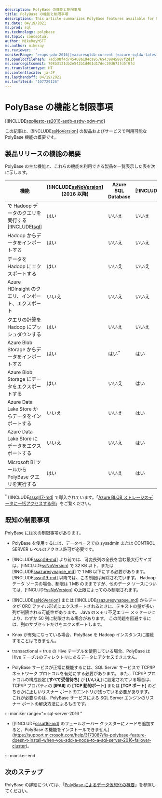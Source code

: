```yaml
---
description: PolyBase の機能と制限事項
title: PolyBase の機能と制限事項
descriptions: This article summarizes PolyBase features available for SQL Server products and services. It lists T-SQL operators supported for pushdown and known limitations.
ms.date: 04/19/2021
ms.prod: sql
ms.technology: polybase
ms.topic: conceptual
author: MikeRayMSFT
ms.author: mikeray
ms.reviewer: ''
monikerRange: '>=aps-pdw-2016||=azuresqldb-current||=azure-sqldw-latest||>=sql-server-2016||>=sql-server-linux-2017||=azuresqldb-mi-current'
ms.openlocfilehash: 7ad508f4d745468a194ca95769439845887f2d1f
ms.sourcegitcommit: 708b3131db2e542b1d461d17dec30d673fd5f0fd
ms.translationtype: HT
ms.contentlocale: ja-JP
ms.lasthandoff: 04/19/2021
ms.locfileid: "107729126"
---
```

# <a name="polybase-features-and-limitations"></a>PolyBase の機能と制限事項

[!INCLUDE[appliesto-ss2016-asdb-asdw-pdw-md](../../includes/tsql-appliesto-ss2016-all-md.md)]

この記事は、[!INCLUDE[ssNoVersion](../../includes/ssnoversion-md.md)] の製品およびサービスで利用可能な PolyBase 機能の概要です。  
  
## <a name="feature-summary-for-product-releases"></a>製品リリースの機能の概要

PolyBase の主な機能と、これらの機能を利用できる製品を一覧表示した表を次に示します。  

|**機能** |**[!INCLUDE[ssNoVersion](../../includes/ssnoversion-md.md)]** (2016 以降) |**Azure SQL Database** |**[!INCLUDE[ssazuresynapse_md](../../includes/ssazuresynapse_md.md)]** |**Parallel Data Warehouse** |
|---------|---------|---------|---------|---------|
|で Hadoop データのクエリを実行する [!INCLUDE[tsql](../../includes/tsql-md.md)]|はい|いいえ|いいえ|はい|
|Hadoop からデータをインポートする|はい|いいえ|いいえ|はい|
|データを Hadoop にエクスポートする  |はい|いいえ|いいえ| はい|
|Azure HDInsight のクエリ、インポート、エクスポート |いいえ|いいえ|いいえ|いいえ
|クエリの計算を Hadoop にプッシュダウンする|はい|いいえ|いいえ|はい|  
|Azure Blob Storage からデータをインポートする|はい|はい<sup>*</sup>|はい|はい|
|Azure Blob Storage にデータをエクスポートする|はい|いいえ|はい|はい|  
|Azure Data Lake Store からデータをインポートする|いいえ|いいえ|はい|いいえ|
|Azure Data Lake Store にデータをエクスポートする|いいえ|いいえ|はい|いいえ|
|Microsoft BI ツールから PolyBase クエリを実行する|はい|いいえ|はい|Yes|

<sup>*</sup> [!INCLUDE[sssql17-md](../../includes/sssql17-md.md)] で導入されています。「[Azure BLOB ストレージのデータに一括アクセスする例](../import-export/examples-of-bulk-access-to-data-in-azure-blob-storage.md)」をご覧ください。



## <a name="known-limitations"></a>既知の制限事項

PolyBase には次の制限事項があります。

- PolyBase を使用するには、データベースでの sysadmin または CONTROL SERVER レベルのアクセス許可が必要です。

- [!INCLUDE[sssql19-md](../../includes/sssql19-md.md)] より前では、可変長列の全長を含む最大行サイズは、[!INCLUDE[ssNoVersion](../../includes/ssnoversion-md.md)] で 32 KB 以下、または [!INCLUDE[ssazuresynapse_md](../../includes/ssazuresynapse_md.md)] で 1 MB 以下にする必要があります。 [!INCLUDE[sssql19-md](../../includes/sssql19-md.md)] 以降では、この制限は解除されています。 Hadoop データ ソースの場合、制限は 1 MB のままですが、他のデータ ソースについては、[!INCLUDE[ssNoVersion](../../includes/ssnoversion-md.md)] の上限によってのみ制限されます。

- [!INCLUDE[ssNoVersion](../../includes/ssnoversion-md.md)] または [!INCLUDE[ssazuresynapse_md](../../includes/ssazuresynapse_md.md)] からデータが ORC ファイル形式にエクスポートされるときに、テキストの量が多い列が制限される可能性があります。 Java のメモリ不足エラー メッセージにより、わずか 50 列に制限される場合があります。 この問題を回避するには、列のサブセットだけをエクスポートします。

- Knox が有効になっている場合、PolyBase を Hadoop インスタンスに接続することはできません。

- transactional = true の Hive テーブルを使用している場合、PolyBase は Hive テーブルのディレクトリにあるデータにアクセスできません。

- PolyBase サービスが正常に機能するには、SQL Server サービスで TCP/IP ネットワーク プロトコルを有効にする必要があります。 また、TCP/IP プロトコルの構成設定 **[すべて受信待ち]** が **[いいえ]** に設定されている場合は、TCP/IP プロパティの **[IPAll]** の **[TCP 動的ポート]** または **[TCP ポート]** のどちらかに正しいリスナー ポートのエントリが残っている必要があります。 これが必要なのは、PolyBase サービスによる SQL Server エンジンのリスナー ポートの解決方法によるものです。

<!--SQL Server 2016-->
::: moniker range="= sql-server-2016 "

- [[!INCLUDE[sssql16-md](../../includes/sssql16-md.md)] のフェールオーバー クラスターにノードを追加すると、PolyBase の機能をインストールできません](https://support.microsoft.com/help/3173087/fix-polybase-feature-doesn-t-install-when-you-add-a-node-to-a-sql-server-2016-failover-cluster)。

::: moniker-end

## <a name="next-steps"></a>次のステップ

PolyBase の詳細については、「[PolyBase によるデータ仮想化の概要](polybase-guide.md)」を参照してください。
